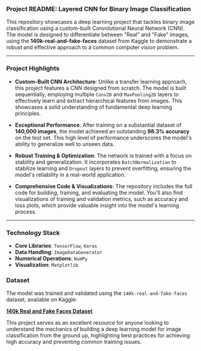 ### **Project README: Layered CNN for Binary Image Classification**

This repository showcases a deep learning project that tackles binary image classification using a custom-built Convolutional Neural Network (CNN). The model is designed to differentiate between "Real" and "Fake" images, using the **140k-real-and-fake-faces** dataset from Kaggle to demonstrate a robust and effective approach to a common computer vision problem.

---

### **Project Highlights**

* **Custom-Built CNN Architecture**: Unlike a transfer learning approach, this project features a CNN designed from scratch. The model is built sequentially, employing multiple `Conv2D` and `MaxPooling2D` layers to effectively learn and extract hierarchical features from images. This showcases a solid understanding of fundamental deep learning principles.

* **Exceptional Performance**: After training on a substantial dataset of **140,000 images**, the model achieved an outstanding **98.3% accuracy** on the test set. This high level of performance underscores the model's ability to generalize well to unseen data.

* **Robust Training & Optimization**: The network is trained with a focus on stability and generalization. It incorporates `BatchNormalization` to stabilize learning and `Dropout` layers to prevent overfitting, ensuring the model's reliability in a real-world application.

* **Comprehensive Code & Visualizations**: The repository includes the full code for building, training, and evaluating the model. You'll also find visualizations of training and validation metrics, such as accuracy and loss plots, which provide valuable insight into the model's learning process.

---

### **Technology Stack**

* **Core Libraries**: `TensorFlow`, `Keras`
* **Data Handling**: `ImageDataGenerator`
* **Numerical Operations**: `NumPy`
* **Visualization**: `Matplotlib`

### **Dataset**

The model was trained and validated using the `140k-real-and-fake-faces` dataset, available on Kaggle:

[**140k Real and Fake Faces Dataset**](https://www.kaggle.com/datasets/xhlulu/140k-real-and-fake-faces)

This project serves as an excellent resource for anyone looking to understand the mechanics of building a deep learning model for image classification from the ground up, highlighting best practices for achieving high accuracy and preventing common training issues.
